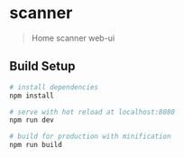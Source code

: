 # scanner

> Home scanner web-ui

## Build Setup

``` bash
# install dependencies
npm install

# serve with hot reload at localhost:8080
npm run dev

# build for production with minification
npm run build
```
